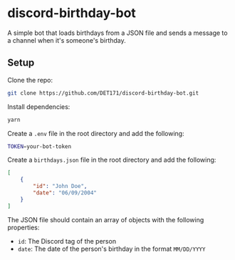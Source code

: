 # discord-birthday-bot
A simple bot that loads birthdays from a JSON file and sends a message to a channel when it's someone's birthday.

## Setup
Clone the repo:
```bash
git clone https://github.com/DET171/discord-birthday-bot.git
```

Install dependencies:
```bash
yarn
```

Create a `.env` file in the root directory and add the following:
```bash
TOKEN=your-bot-token
```

Create a `birthdays.json` file in the root directory and add the following:
```json
[
	{
		"id": "John Doe",
		"date": "06/09/2004"
	}
]
```
The JSON file should contain an array of objects with the following properties:
- `id`: The Discord tag of the person
- `date`: The date of the person's birthday in the format `MM/DD/YYYY`